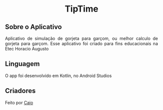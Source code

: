 <h1 align="center">TipTime</h1>
<h2>Sobre o Aplicativo</h2>
<p align="justify"> Aplicativo de simulação de gorjeta para garçom, ou melhor calculo de gorjeta para garçom. Esse aplicativo foi criado para fins educacionais na Etec Horacio Augusto </p>
<h2>Linguagem</h2>
O app foi desenvolvido em Kotlin, no Android Studios
<h2>Criadores</h2>
Feito por <a href="https://github.com/Caioaraujo48" title="Ir para o Perfil">Caio</a>
